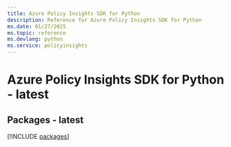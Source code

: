 ```yaml
---
title: Azure Policy Insights SDK for Python
description: Reference for Azure Policy Insights SDK for Python
ms.date: 01/27/2025
ms.topic: reference
ms.devlang: python
ms.service: policyinsights
---
```

# Azure Policy Insights SDK for Python - latest
## Packages - latest
[!INCLUDE [packages](policy-insights-index.md)]